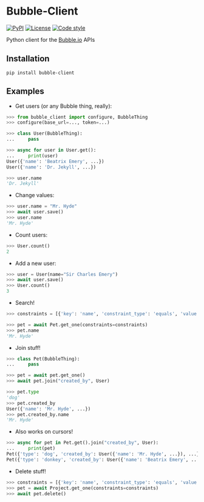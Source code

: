 [Bubble.io]: https://bubble.io/

Bubble-Client
=============

[![PyPI](https://img.shields.io/pypi/v/bubble-client.svg)](https://pypi.org/project/bubble-client)
[![License](https://img.shields.io/github/license/Refty/bubble-client)](LICENSE)
[![Code style](https://img.shields.io/badge/code%20style-black-black)](https://github.com/ambv/black)

Python client for the [Bubble.io][] APIs

Installation
------------

```shell
pip install bubble-client
```

Examples
--------

* Get users (or any Bubble thing, really):

```python
>>> from bubble_client import configure, BubbleThing
>>> configure(base_url=..., token=...)

>>> class User(BubbleThing):
...     pass

>>> async for user in User.get():
...     print(user)
User({'name': 'Beatrix Emery', ...})
User({'name': 'Dr. Jekyll', ...})

>>> user.name
'Dr. Jekyll'
```

* Change values:

```python
>>> user.name = "Mr. Hyde"
>>> await user.save()
>>> user.name
'Mr. Hyde'
```

* Count users:

```python
>>> User.count()
2
```

* Add a new user:

```python
>>> user = User(name="Sir Charles Emery")
>>> await user.save()
>>> User.count()
3
```

* Search!

```python
>>> constraints = [{'key': 'name', 'constraint_type': 'equals', 'value': 'Mr. Hyde'}]

>>> pet = await Pet.get_one(constraints=constraints)
>>> pet.name
'Mr. Hyde'
```

* Join stuff!

```python
>>> class Pet(BubbleThing):
...     pass

>>> pet = await pet.get_one()
>>> await pet.join("created_by", User)

>>> pet.type
'dog'
>>> pet.created_by
User({'name': 'Mr. Hyde', ...})
>>> pet.created_by.name
'Mr. Hyde'
```

* Also works on cursors!

```python
>>> async for pet in Pet.get().join("created_by", User):
...     print(pet)
Pet({'type': 'dog', 'created_by': User({'name': 'Mr. Hyde', ...}), ...})
Pet({'type': 'donkey', 'created_by': User({'name': 'Beatrix Emery', ...}), ...})
```

* Delete stuff!

```python
>>> constraints = [{'key': 'name', 'constraint_type': 'equals', 'value': 'Beatrix Emery'}]
>>> pet = await Project.get_one(constraints=constraints)
>>> await pet.delete()
